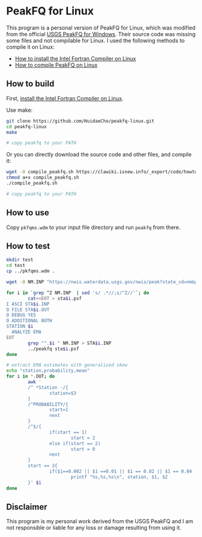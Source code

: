 # PeakFQ for Linux

This program is a personal version of PeakFQ for Linux, which was modified from the official [USGS PeakFQ for Windows](https://water.usgs.gov/software/PeakFQ/). Their source code was missing some files and not compilable for Linux. I used the following methods to compile it on Linux:
* [How to install the Intel Fortran Compiler on Linux](https://clawiki.isnew.info/howtos/how_to_install_the_intel_fortran_compiler_on_linux)
* [How to compile PeakFQ on Linux](https://clawiki.isnew.info/howtos/how_to_compile_peakfq_on_linux)

## How to build

First, [install the Intel Fortran Compiler on Linux](https://clawiki.isnew.info/howtos/how_to_install_the_intel_fortran_compiler_on_linux).

Use make:
```bash
git clone https://github.com/HuidaeCho/peakfq-linux.git
cd peakfq-linux
make

# copy peakfq to your PATH
```

Or you can directly download the source code and other files, and compile it:
```bash
wget -O compile_peakfq.sh https://clawiki.isnew.info/_export/code/howtos/how_to_compile_peakfq_on_linux?codeblock=0
chmod a+x compile_peakfq.sh
./compile_peakfq.sh

# copy peakfq to your PATH
```

## How to use

Copy `pkfqms.wdm` to your input file directory and run `peakfq` from there.

## How to test

```bash
mkdir test
cd test
cp ../pkfqms.wdm .

wget -O NM.INP "https://nwis.waterdata.usgs.gov/nwis/peak?state_cd=nm&group_key=NONE&sitefile_output_format=html_table&column_name=agency_cd&column_name=site_no&column_name=station_nm&set_logscale_y=1&date_format=YYYY-MM-DD&rdb_compression=file&format=hn2&hn2_compression=file&list_of_search_criteria=state_cd"

for i in `grep ^Z NM.INP  | sed 's/ .*//;s/^Z//'`; do
        cat<<EOT > sta$i.psf
I ASCI STA$i.INP
O FILE STA$i.OUT
O DEBUG YES
O ADDITIONAL BOTH
STATION $i
  ANALYZE EMA
EOT
        grep "^.$i " NM.INP > STA$i.INP
        ../peakfq sta$i.psf
done

# extract EMA estimates with generalized skew
echo "station,probability,mean"
for i in *.OUT; do
        awk '
        /^ *Station -/{
                station=$3
        }
        /^PROBABILITY/{
                start=1
                next
        }
        /^$/{
                if(start == 1)
                        start = 2
                else if(start == 2)
                        start = 0
                next
        }
        start == 2{
                if($1==0.002 || $1 ==0.01 || $1 == 0.02 || $1 == 0.04 || $1 == 0.1 || $1 == 0.2 || $1 == 0.5)
                        printf "%s,%s,%s\n", station, $1, $2
        }' $i
done
```

## Disclaimer

This program is my personal work derived from the USGS PeakFQ and I am not responsible or liable for any loss or damage resulting from using it.
